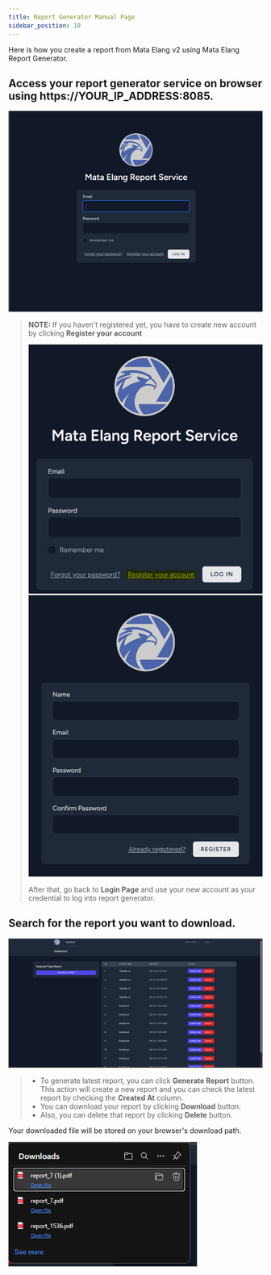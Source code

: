 ```yaml
---
title: Report Generator Manual Page
sidebar_position: 10
---
```


Here is how you create a report from Mata Elang v2 using Mata Elang Report Generator.

## Access your report generator service on browser using https://YOUR_IP_ADDRESS:8085.

![image-20](../../uploads/5428d2e4896102001a2a50cb71d725ad/image-20.png)

>**NOTE:** If you haven't registered yet, you have to create new account by clicking **Register your account**
>
>![image](../../uploads/49e566fc10fdc37ad7bea2ed2a46a88f/image.png)
>![image](../../uploads/cd10e3b30a07172d0857125de366a939/image.png)
>
>After that, go back to **Login Page** and use your new account as your credential to log into report generator.

## Search for the report you want to download.

![image-21](../../uploads/4accafdcc6653cc06fc40a7a59a411d5/image-21.png)

>- To generate latest report, you can click **Generate Report** button. This action will create a new report and you can check the latest report by checking the **Created At** column.
>- You can download your report by clicking **Download** button.
>- Also, you can delete that report by clicking **Delete** button.

Your downloaded file will be stored on your browser's download path.

![image-22](../../uploads/1acbd1921b007274b4f8f01d7f57f94f/image-22.png)
